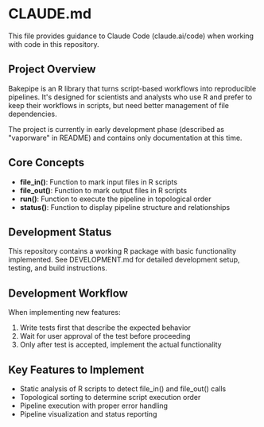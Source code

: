 # CLAUDE.md

This file provides guidance to Claude Code (claude.ai/code) when working with code in this repository.

## Project Overview

Bakepipe is an R library that turns script-based workflows into reproducible pipelines. It's designed for scientists and analysts who use R and prefer to keep their workflows in scripts, but need better management of file dependencies.

The project is currently in early development phase (described as "vaporware" in README) and contains only documentation at this time.

## Core Concepts

- **file_in()**: Function to mark input files in R scripts
- **file_out()**: Function to mark output files in R scripts  
- **run()**: Function to execute the pipeline in topological order
- **status()**: Function to display pipeline structure and relationships

## Development Status

This repository contains a working R package with basic functionality implemented. See DEVELOPMENT.md for detailed development setup, testing, and build instructions.

## Development Workflow

When implementing new features:
1. Write tests first that describe the expected behavior
2. Wait for user approval of the test before proceeding
3. Only after test is accepted, implement the actual functionality

## Key Features to Implement

- Static analysis of R scripts to detect file_in() and file_out() calls
- Topological sorting to determine script execution order
- Pipeline execution with proper error handling
- Pipeline visualization and status reporting